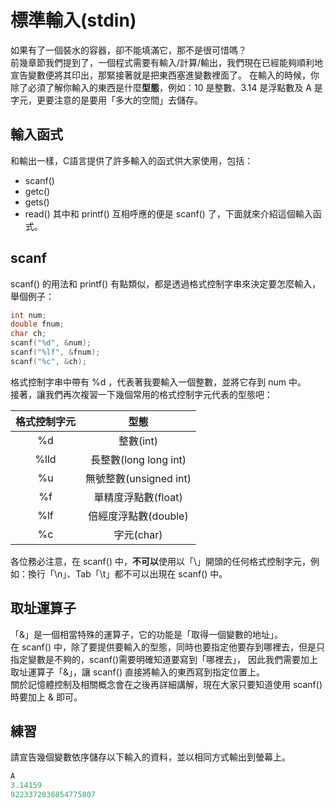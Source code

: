 # 標準輸入(stdin)
如果有了一個裝水的容器，卻不能填滿它，那不是很可惜嗎？  
前幾章節我們提到了，一個程式需要有輸入/計算/輸出，我們現在已經能夠順利地宣告變數便將其印出，那緊接著就是把東西塞進變數裡面了。
在輸入的時候，你除了必須了解你輸入的東西是什麼**型態**，例如：10 是整數、3.14 是浮點數及 A 是字元，更要注意的是要用「多大的空間」去儲存。  
  
## 輸入函式
和輸出一樣，C語言提供了許多輸入的函式供大家使用，包括：
- scanf()
- getc()
- gets()
- read()
其中和 printf() 互相呼應的便是 scanf() 了，下面就來介紹這個輸入函式。  
 
## scanf
scanf() 的用法和 printf() 有點類似，都是透過格式控制字串來決定要怎麼輸入，舉個例子：  
```c++
int num;
double fnum;
char ch;
scanf("%d", &num);
scanf("%lf", &fnum);
scanf("%c", &ch);
```
格式控制字串中帶有 %d ，代表著我要輸入一個整數，並將它存到 num 中。  
接著，讓我們再次複習一下幾個常用的格式控制字元代表的型態吧：

| 格式控制字元 |           型態           |
|:----------:|:-----------------------:|
| %d         | 整數(int)                |
| %lld       | 長整數(long long int)     |
| %u         | 無號整數(unsigned int)    |
| %f         | 單精度浮點數(float)        |
| %lf        | 倍經度浮點數(double)       |
| %c         | 字元(char)               |

各位務必注意，在 scanf() 中，**不可以**使用以「\\」開頭的任何格式控制字元，例如：換行「\\n」、Tab「\\t」都不可以出現在 scanf() 中。

## 取址運算子
「&」是一個相當特殊的運算子，它的功能是「取得一個變數的地址」。  
在 scanf() 中，除了要提供要輸入的型態，同時也要指定他要存到哪裡去，但是只指定變數是不夠的，scanf()需要明確知道要寫到「哪裡去」，
因此我們需要加上取址運算子「&」，讓 scanf() 直接將輸入的東西寫到指定位置上。  
關於記憶體控制及相關概念會在之後再詳細講解，現在大家只要知道使用 scanf() 時要加上 & 即可。  

## 練習
請宣告幾個變數依序儲存以下輸入的資料，並以相同方式輸出到螢幕上。  
```c++
A
3.14159
9223372036854775807
```
